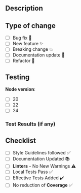 ## Description

<!--
Clearly explain **what** changes you made and **why** they were needed.

Start with a brief summary of the change and its motivation, linking to any relevant issue(s).
Explain the context or problem being solved, the approach taken, and any dependencies introduced.

Focus on *what* and *why* rather than *how*, but you can briefly note implementation details if they help reviewers understand the impact.

Example: Added a reusable Button component to unify UI styling and improve accessibility across forms.

Fixes #(issue)
-->

## Type of change

-   [ ] Bug fix 🐞
-   [ ] New feature ✨
-   [ ] Breaking change 💥
-   [ ] Documentation update 📖
-   [ ] Refactor 🔧

## Testing

<!--
Describe how you verified your changes work and steps for reviewers to confirm. 🧪

	•	Automated tests – npm run test
	•	Manual verification – e.g., CLI or web interface actions
	•	Local GitHub Actions – act pull_request

For example:

	Run npm run test → All tests pass.
    Open the web UI → Click “Create Token” → See the new confirmation banner.

(If fixing a bug, reference the issue for reproduction steps and explain how the fix resolves it.)

-->

**Node version**:

-   [ ] 20
-   [ ] 22
-   [ ] 24

### Test Results (if any)

## Checklist

-   [ ] Style Guidelines followed ✅
-   [ ] Documentation Updated 📚
-   [ ] **Linters** - No New Warnings ⚠️
-   [ ] Local Tests Pass ✅
-   [ ] Effective Tests Added ✔️
-   [ ] No reduction of **Coverage** ✅

